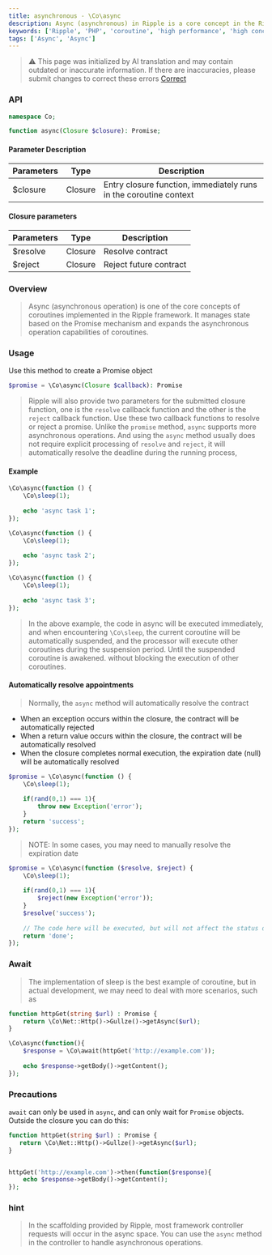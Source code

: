 ```yaml
---
title: asynchronous - \Co\async
description: Async (asynchronous) in Ripple is a core concept in the Ripple framework and is used to handle asynchronous operations. Async objects represent the final completion or failure of an asynchronous operation, as well as its result value.
keywords: ['Ripple', 'PHP', 'coroutine', 'high performance', 'high concurrency', 'asynchronous', 'Async']
tags: ['Async', 'Async']
---
```


> ⚠️ This page was initialized by AI translation and may contain outdated or inaccurate information. If there are
> inaccuracies, please submit changes to correct these errors [Correct](https://github.com/cloudtay/p-ripple-documents)

### API

```php
namespace Co;

function async(Closure $closure): Promise;
```

#### Parameter Description

| Parameters | Type    | Description                                                       |
|------------|---------|-------------------------------------------------------------------|
| $closure   | Closure | Entry closure function, immediately runs in the coroutine context |

#### Closure parameters

| Parameters | Type    | Description            |
|------------|---------|------------------------|
| $resolve   | Closure | Resolve contract       |
| $reject    | Closure | Reject future contract |

### Overview

> Async (asynchronous operation) is one of the core concepts of coroutines implemented in the Ripple framework. It
> manages state based on the Promise mechanism and expands the asynchronous operation capabilities of coroutines.

### Usage

Use this method to create a Promise object

```php
$promise = \Co\async(Closure $callback): Promise
```

> Ripple will also provide two parameters for the submitted closure function, one is the `resolve` callback function
> and the other is the `reject` callback function.
> Use these two callback functions to resolve or reject a promise. Unlike the `promise` method, `async` supports more
> asynchronous operations.
> And using the `async` method usually does not require explicit processing of `resolve` and `reject`, it will
> automatically resolve the deadline during the running process,

#### Example

```php
\Co\async(function () {
    \Co\sleep(1);
    
    echo 'async task 1';
});

\Co\async(function () {
    \Co\sleep(1);
    
    echo 'async task 2';
});

\Co\async(function () {
    \Co\sleep(1);
    
    echo 'async task 3';
});
```

> In the above example, the code in async will be executed immediately, and when encountering `\Co\sleep`, the current
> coroutine will be automatically suspended, and the processor will execute other coroutines during the suspension
> period.
> Until the suspended coroutine is awakened. without blocking the execution of other coroutines.

#### Automatically resolve appointments

> Normally, the `async` method will automatically resolve the contract

- When an exception occurs within the closure, the contract will be automatically rejected
- When a return value occurs within the closure, the contract will be automatically resolved
- When the closure completes normal execution, the expiration date (null) will be automatically resolved

```php
$promise = \Co\async(function () {
    \Co\sleep(1);
    
    if(rand(0,1) === 1){
        throw new Exception('error');
    }
    return 'success';
});
```

> NOTE: In some cases, you may need to manually resolve the expiration date

```php
$promise = \Co\async(function ($resolve, $reject) {
    \Co\sleep(1);
    
    if(rand(0,1) === 1){
        $reject(new Exception('error'));
    }
    $resolve('success');
    
    // The code here will be executed, but will not affect the status of the contract.
    return 'done';
});
```

### Await

> The implementation of sleep is the best example of coroutine, but in actual development, we may need to deal with more
> scenarios, such as

```php
function httpGet(string $url) : Promise {
    return \Co\Net::Http()->Gullze()->getAsync($url);
}

\Co\async(function(){
    $response = \Co\await(httpGet('http://example.com'));
    
    echo $response->getBody()->getContent();
});
```

### Precautions

`await` can only be used in `async`, and can only wait for `Promise` objects. Outside the closure you can do this:

```php
function httpGet(string $url) : Promise {
   return \Co\Net::Http()->Gullze()->getAsync($url);
}


httpGet('http://example.com')->then(function($response){
    echo $response->getBody()->getContent();
});
```

### hint

> In the scaffolding provided by Ripple, most framework controller requests will occur in the async space. You can use
> the `async` method in the controller to handle asynchronous operations.
